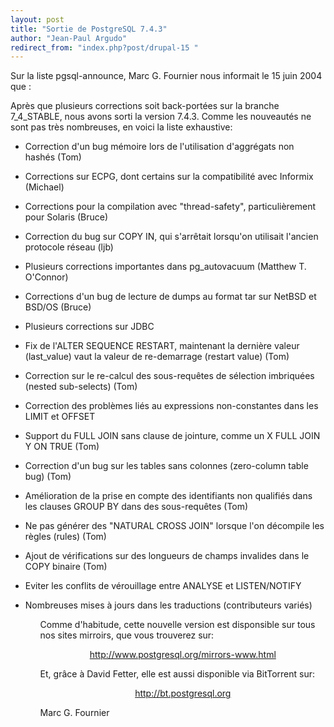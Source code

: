 ```yaml
---
layout: post
title: "Sortie de PostgreSQL 7.4.3"
author: "Jean-Paul Argudo"
redirect_from: "index.php?post/drupal-15 "
---
```




<p>Sur la liste pgsql-announce, Marc G. Fournier nous informait le 15 juin 2004 que :

</p>

<p>

Après que plusieurs corrections soit back-portées sur la branche 7_4_STABLE, nous avons sorti la version 7.4.3. Comme les nouveautés ne sont pas très nombreuses, en voici la liste exhaustive:

</p>

<ul>

<li>Correction d'un bug mémoire lors de l'utilisation d'aggrégats non hashés (Tom)

</li>

<li>

Corrections sur ECPG, dont certains sur la compatibilité avec Informix (Michael)

</li>

<li>

Corrections pour la compilation avec "thread-safety", particulièrement pour Solaris (Bruce)

</li>

<li>

Correction du bug sur COPY IN, qui s'arrêtait lorsqu'on utilisait l'ancien protocole réseau (ljb)

</li>

<li>

Plusieurs corrections importantes dans pg_autovacuum (Matthew T. O'Connor)

</li>

<li>

Corrections d'un bug de lecture de dumps au format tar sur NetBSD et BSD/OS (Bruce)

</li>

<li>

Plusieurs corrections sur JDBC

</li>

<li>

Fix de l'ALTER SEQUENCE RESTART, maintenant la dernière valeur (last_value) vaut la valeur de re-demarrage (restart value) (Tom)

</li>

<li>

Correction sur le re-calcul des sous-requêtes de sélection imbriquées (nested sub-selects) (Tom)

</li>

<li>

Correction des problèmes liés au expressions non-constantes dans les LIMIT et OFFSET

</li>

<li>

Support du FULL JOIN sans clause de jointure, comme un X FULL JOIN Y ON TRUE (Tom)

</li>

<li>

Correction d'un bug sur les tables sans colonnes (zero-column table bug) (Tom)

</li>

<li>

Amélioration de la prise en compte des identifiants non qualifiés dans les clauses GROUP BY dans des sous-requêtes (Tom)

</li>

<li>

Ne pas générer des "NATURAL CROSS JOIN" lorsque l'on décompile les règles (rules) (Tom)

</li>

<li>

Ajout de vérifications sur des longueurs de champs invalides dans le COPY binaire (Tom)

</li>

<li>

Eviter les conflits de vérouillage entre ANALYSE et LISTEN/NOTIFY

</li>

<li>

Nombreuses mises à jours dans les traductions (contributeurs variés)

</li>

<ul>

<p>

Comme d'habitude, cette nouvelle version est disponsible sur tous nos sites mirroirs, que vous trouverez sur:

</p>

<center>

<a href="http://www.postgresql.org/mirrors-www.html">http://www.postgresql.org/mirrors-www.html</a>

</center>

<p>

Et, grâce à David Fetter, elle est aussi disponible via BitTorrent sur:

</p>

<center>

<a href="http://bt.postgresql.org">http://bt.postgresql.org</a>

</center>

<p>

Marc G. Fournier

</p>

</ul></ul>